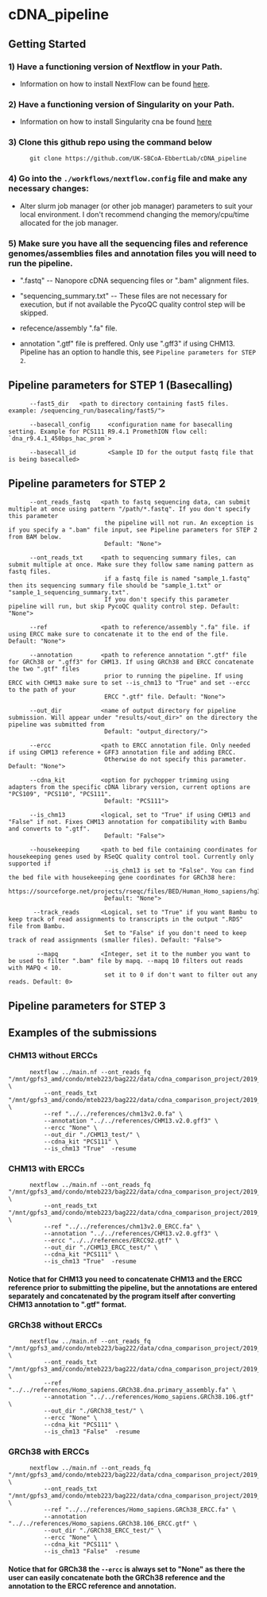 # cDNA_pipeline

## Getting Started

### 1) Have a functioning version of Nextflow in your Path.

- Information on how to install NextFlow can be found [here](https://www.nextflow.io/docs/latest/getstarted.html).
          
### 2) Have a functioning version of Singularity on your Path.

- Information on how to install Singularity cna be found [here](https://docs.sylabs.io/guides/3.0/user-guide/installation.html)
          
          
### 3) Clone this github repo using the command below

          git clone https://github.com/UK-SBCoA-EbbertLab/cDNA_pipeline


### 4) Go into the `./workflows/nextflow.config` file and make any necessary changes:

- Alter slurm job manager (or other job manager) parameters to suit your local environment. I don't recommend changing the memory/cpu/time allocated 
for the job manager.
        

          
### 5) Make sure you have all the sequencing files and reference genomes/assemblies files and annotation files you will need to run the pipeline.
          
- ".fastq" -- Nanopore cDNA sequencing files or ".bam" alignment files.

- "sequencing_summary.txt" -- These files are not necessary for execution, but if not available the PycoQC quality control step will be skipped.

- refecence/assembly ".fa" file.

- annotation ".gtf" file is preffered. Only use ".gff3" if using CHM13. Pipeline has an option to handle this, see `Pipeline parameters for STEP 2`.
          


## Pipeline parameters for STEP 1 (Basecalling)

          --fast5_dir   <path to directory containing fast5 files. example: /sequencing_run/basecaling/fast5/">
          
          --basecall_config     <configuration name for basecalling setting. Example for PCS111 R9.4.1 PromethION flow cell: `dna_r9.4.1_450bps_hac_prom`>
          
          --basecall_id         <Sample ID for the output fastq file that is being basecalled>



## Pipeline parameters for STEP 2

          --ont_reads_fastq   <path to fastq sequencing data, can submit multiple at once using pattern "/path/*.fastq". If you don't specify this parameter
                               the pipeline will not run. An exception is if you specify a ".bam" file input, see Pipeline parameters for STEP 2 from BAM below.
                               Default: "None">
          
          --ont_reads_txt     <path to sequencing summary files, can submit multiple at once. Make sure they follow same naming pattern as fastq files.
                               if a fastq file is named "sample_1.fastq" then its sequencing summary file should be "sample_1.txt" or "sample_1_sequencing_summary.txt".
                               If you don't specify this parameter pipeline will run, but skip PycoQC quality control step. Default: "None">
          
          --ref               <path to reference/assembly ".fa" file. if using ERCC make sure to concatenate it to the end of the file. Default: "None">
  
          --annotation        <path to reference annotation ".gtf" file for GRCh38 or ".gff3" for CHM13. If using GRCh38 and ERCC concatenate the two ".gtf" files 
                               prior to running the pipeline. If using ERCC with CHM13 make sure to set --is_chm13 to "True" and set --ercc to the path of your
                               ERCC ".gtf" file. Default: "None">
  
          --out_dir           <name of output directory for pipeline submission. Will appear under "results/<out_dir>" on the directory the pipeline was submitted from
                               Default: "output_directory/">
  
          --ercc              <path to ERCC annotation file. Only needed if using CHM13 reference + GFF3 annotation file and adding ERCC.
                               Otherwise do not specify this parameter. Default: "None">
  
          --cdna_kit          <option for pychopper trimming using adapters from the specific cDNA library version, current options are "PCS109", "PCS110", "PCS111".
                               Default: "PCS111">
  
          --is_chm13          <logical, set to "True" if using CHM13 and "False" if not. Fixes CHM13 annotation for compatibility with Bambu and converts to ".gtf".
                               Default: "False">
          
          --housekeeping      <path to bed file containing coordinates for housekeeping genes used by RSeQC quality control tool. Currently only supported if 
                               --is_chm13 is set to "False". You can find the bed file with housekeeping gene coordinates for GRCh38 here: 
                               https://sourceforge.net/projects/rseqc/files/BED/Human_Homo_sapiens/hg38.HouseKeepingGenes.bed.gz/download
                               Default: "None">
                               
           --track_reads      <Logical, set to "True" if you want Bambu to keep track of read assignments to transcripts in the output ".RDS" file from Bambu.
                               Set to "False" if you don't need to keep track of read assignments (smaller files). Default: "False">
            
            --mapq            <Integer, set it to the number you want to be used to filter ".bam" file by mapq. --mapq 10 filters out reads with MAPQ < 10. 
                               set it to 0 if don't want to filter out any reads. Default: 0>
  
  
## Pipeline parameters for STEP 3
  


## Examples of the submissions


### CHM13 without ERCCs

          nextflow ../main.nf --ont_reads_fq "/mnt/gpfs3_amd/condo/mteb223/bag222/data/cdna_comparison_project/2019_ont_data/test_data/*.fastq" \
              --ont_reads_txt "/mnt/gpfs3_amd/condo/mteb223/bag222/data/cdna_comparison_project/2019_ont_data/test_data/*.txt" \
              --ref "../../references/chm13v2.0.fa" \
              --annotation "../../references/CHM13.v2.0.gff3" \
              --ercc "None" \
              --out_dir "./CHM13_test/" \
              --cdna_kit "PCS111" \
              --is_chm13 "True"  -resume

### CHM13 with ERCCs

          nextflow ../main.nf --ont_reads_fq "/mnt/gpfs3_amd/condo/mteb223/bag222/data/cdna_comparison_project/2019_ont_data/test_data/*.fastq" \
              --ont_reads_txt "/mnt/gpfs3_amd/condo/mteb223/bag222/data/cdna_comparison_project/2019_ont_data/test_data/*.txt" \
              --ref "../../references/chm13v2.0_ERCC.fa" \
              --annotation "../../references/CHM13.v2.0.gff3" \
              --ercc "../../references/ERCC92.gtf" \
              --out_dir "./CHM13_ERCC_test/" \
              --cdna_kit "PCS111" \
              --is_chm13 "True"  -resume
    
#### Notice that for CHM13 you need to concatenate CHM13 and the ERCC reference prior to submitting the pipeline, but the annotations are entered separately and concatenated by the program itself after converting CHM13 annotation to ".gtf" format.

### GRCh38 without ERCCs

          nextflow ../main.nf --ont_reads_fq "/mnt/gpfs3_amd/condo/mteb223/bag222/data/cdna_comparison_project/2019_ont_data/test_data/*.fastq" \
              --ont_reads_txt "/mnt/gpfs3_amd/condo/mteb223/bag222/data/cdna_comparison_project/2019_ont_data/test_data/*.txt" \
              --ref "../../references/Homo_sapiens.GRCh38.dna.primary_assembly.fa" \
              --annotation "../../references/Homo_sapiens.GRCh38.106.gtf" \
              --out_dir "./GRCh38_test/" \
              --ercc "None" \
              --cdna_kit "PCS111" \
              --is_chm13 "False"  -resume


### GRCh38 with ERCCs

          nextflow ../main.nf --ont_reads_fq "/mnt/gpfs3_amd/condo/mteb223/bag222/data/cdna_comparison_project/2019_ont_data/test_data/*.fastq" \
              --ont_reads_txt "/mnt/gpfs3_amd/condo/mteb223/bag222/data/cdna_comparison_project/2019_ont_data/test_data/*.txt" \
              --ref "../../references/Homo_sapiens.GRCh38_ERCC.fa" \
              --annotation "../../references/Homo_sapiens.GRCh38.106_ERCC.gtf" \
              --out_dir "./GRCh38_ERCC_test/" \
              --ercc "None" \
              --cdna_kit "PCS111" \
              --is_chm13 "False"  -resume
    
#### Notice that for GRCh38 the `--ercc` is always set to "None" as there the user can easily concatenate both the GRCh38 reference and the annotation to the ERCC reference and annotation.          
